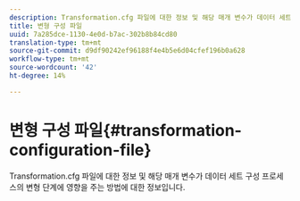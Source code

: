 ```yaml
---
description: Transformation.cfg 파일에 대한 정보 및 해당 매개 변수가 데이터 세트 구성 프로세스의 변형 단계에 영향을 주는 방법에 대한 정보입니다.
title: 변형 구성 파일
uuid: 7a285dce-1130-4e0d-b7ac-302b8b84cd80
translation-type: tm+mt
source-git-commit: d9df90242ef96188f4e4b5e6d04cfef196b0a628
workflow-type: tm+mt
source-wordcount: '42'
ht-degree: 14%

---
```



# 변형 구성 파일{#transformation-configuration-file}

Transformation.cfg 파일에 대한 정보 및 해당 매개 변수가 데이터 세트 구성 프로세스의 변형 단계에 영향을 주는 방법에 대한 정보입니다.

